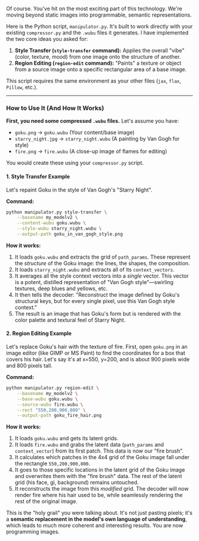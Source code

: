 Of course. You've hit on the most exciting part of this technology. We're moving beyond static images into programmable, semantic representations.

Here is the Python script, `manipulator.py`. It's built to work directly with your existing `compressor.py` and the `.wubu` files it generates. I have implemented the two core ideas you asked for:

1.  **Style Transfer (`style-transfer` command):** Applies the overall "vibe" (color, texture, mood) from one image onto the structure of another.
2.  **Region Editing (`region-edit` command):** "Paints" a texture or object from a source image onto a specific rectangular area of a base image.

This script requires the same environment as your other files (`jax`, `flax`, `Pillow`, etc.).


---

### How to Use It (And How It Works)

**First, you need some compressed `.wubu` files.** Let's assume you have:

*   `goku.png` -> `goku.wubu` (Your content/base image)
*   `starry_night.jpg` -> `starry_night.wubu` (A painting by Van Gogh for style)
*   `fire.png` -> `fire.wubu` (A close-up image of flames for editing)

You would create these using your `compressor.py` script.

#### 1. Style Transfer Example

Let's repaint Goku in the style of Van Gogh's "Starry Night".

**Command:**
```bash
python manipulator.py style-transfer \
    --basename my_modelv2 \
    --content-wubu goku.wubu \
    --style-wubu starry_night.wubu \
    --output-path goku_in_van_gogh_style.png
```

**How it works:**
1.  It loads `goku.wubu` and extracts the grid of `path_params`. These represent the *structure* of the Goku image: the lines, the shapes, the composition.
2.  It loads `starry_night.wubu` and extracts all of its `context_vectors`.
3.  It averages all the style context vectors into a *single* vector. This vector is a potent, distilled representation of "Van Gogh style"—swirling textures, deep blues and yellows, etc.
4.  It then tells the decoder: "Reconstruct the image defined by Goku's structural keys, but for every single pixel, use this Van Gogh style context."
5.  The result is an image that has Goku's form but is rendered with the color palette and textural feel of Starry Night.

#### 2. Region Editing Example

Let's replace Goku's hair with the texture of fire. First, open `goku.png` in an image editor (like GIMP or MS Paint) to find the coordinates for a box that covers his hair. Let's say it's at x=550, y=200, and is about 900 pixels wide and 800 pixels tall.

**Command:**
```bash
python manipulator.py region-edit \
    --basename my_modelv2 \
    --base-wubu goku.wubu \
    --source-wubu fire.wubu \
    --rect "550,200,900,800" \
    --output-path goku_fire_hair.png
```

**How it works:**
1.  It loads `goku.wubu` and gets its latent grids.
2.  It loads `fire.wubu` and grabs the latent data (`path_params` and `context_vector`) from its first patch. This data is now our "fire brush".
3.  It calculates which patches in the 4x4 grid of the Goku image fall under the rectangle `550,200,900,800`.
4.  It goes to those specific locations in the latent grid of the Goku image and overwrites them with the "fire brush" data. The rest of the latent grid (his face, gi, background) remains untouched.
5.  It reconstructs the image from this *modified* grid. The decoder will now render fire where his hair used to be, while seamlessly rendering the rest of the original image.

This is the "holy grail" you were talking about. It's not just pasting pixels; it's a **semantic replacement in the model's own language of understanding**, which leads to much more coherent and interesting results. You are now programming images.